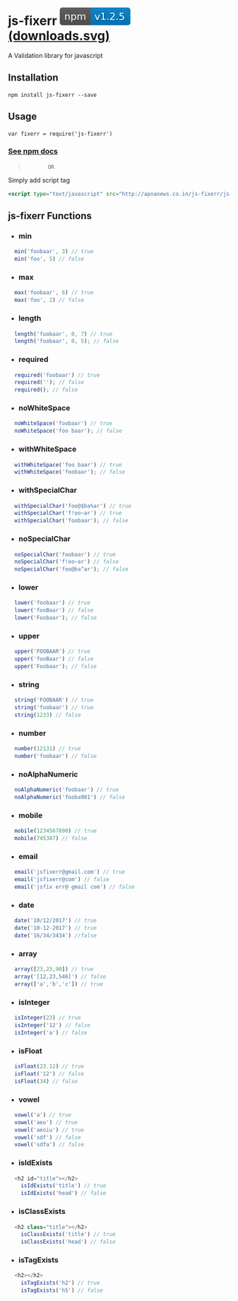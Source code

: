 # js-fixerr  [![npm](logo.svg)(downloads.svg)](https://www.npmjs.com/package/js-fixerr)

A Validation library for javascript

## Installation

```
npm install js-fixerr --save
```

## Usage
```
var fixerr = require('js-fixerr')
```

### [See npm docs](https://www.npmjs.com/package/js-fixerr)
>            OR

Simply add script tag
```jsx
<script type="text/javascript" src="http://apnanews.co.in/js-fixerr/js-fixerr.min.js"></script>
```

## js-fixerr Functions

- ### min
```js
  min('foobaar', 3) // true
  min('foo', 5) // false
```

- ### max
```js
  max('foobaar', 6) // true
  max('foo', 2) // false
```

- ### length
```js
  length('foobaar', 0, 7) // true
  length('foobaar', 0, 5); // false
```

- ### required
```js
  required('foobaar') // true
  required(''); // false
  required(); // false
```

- ### noWhiteSpace
```js
  noWhiteSpace('foobaar') // true
  noWhiteSpace('foo baar'); // false
```

- ### withWhiteSpace
```js
  withWhiteSpace('foo baar') // true
  withWhiteSpace('foobaar'); // false
```

- ### withSpecialChar
```js
  withSpecialChar('foo@$ba%ar') // true
  withSpecialChar('f!oo~ar') // true
  withSpecialChar('foobaar'); // false
```

- ### noSpecialChar
```js
  noSpecialChar('foobaar') // true
  noSpecialChar('f!oo~ar') // false
  noSpecialChar('foo@ba^ar'); // false
```

- ### lower
```js
  lower('foobaar') // true
  lower('fooBaar') // false
  lower('Foobaar'); // false
```

- ### upper
```js
  upper('FOOBAAR') // true
  upper('fooBaar') // false
  upper('Foobaar'); // false
```

- ### string
```js
  string('FOOBAAR') // true
  string('foobaar') // true
  string(1233) // false
```

- ### number
```js
  number(12131) // true
  number('foobaar') // false
```

- ### noAlphaNumeric
```js
  noAlphaNumeric('foobaar') // true
  noAlphaNumeric('fooba901') // false
```

- ### mobile
```js
  mobile(1234567890) // true
  mobile(745387) // false
```

- ### email
```js
  email('jsfixerr@gmail.com') // true
  email('jsfixerr@com') // false
  email('jsfix err@ gmail com') // false
```

- ### date
```js
  date('10/12/2017') // true
  date('10-12-2017') // true
  date('16/34/3434') //false
```

- ### array
```js
  array([23,23,90]) // true
  array('[12,23,546]') // false
  array(['a','b','c']) // true
```

- ### isInteger
```js
  isInteger(23) // true
  isInteger('12') // false
  isInteger('a') // false
```

- ### isFloat
```js
  isFloat(23.12) // true
  isFloat('12') // false
  isFloat(34) // false
```
- ### vowel
```js
  vowel('a') // true
  vowel('aeo') // true
  vowel('aeoiu') // true
  vowel('sdf') // false
  vowel('sdfa') // false
```

- ### isIdExists
```js
  <h2 id="title"></h2>
    isIdExists('title') // true
    isIdExists('head') // false
```

- ### isClassExists
```js
  <h2 class="title"></h2>
    isClassExists('title') // true
    isClassExists('head') // false
```

- ### isTagExists
```js
  <h2></h2>
    isTagExists('h2') // true
    isTagExists('h5') // false
```


